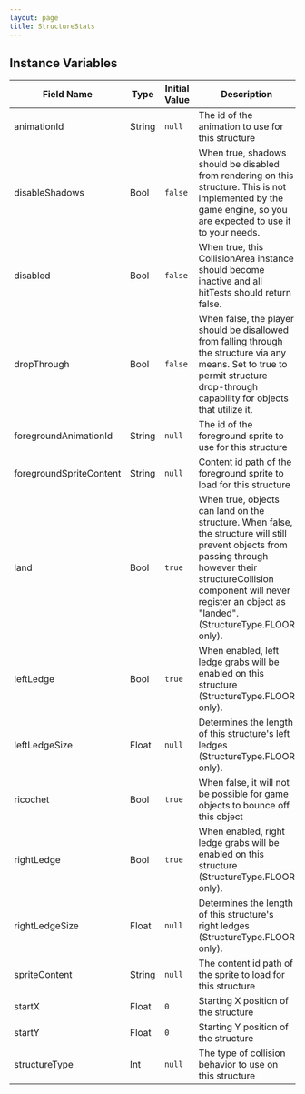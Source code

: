```yaml
---
layout: page
title: StructureStats
---
```


## Instance Variables

| Field Name | Type | Initial Value | Description |
| ------------ | ------ | --------------- | ------------- |
| animationId | String | `null` | The id of the animation to use for this structure |
| disableShadows | Bool | `false` | When true, shadows should be disabled from rendering on this structure. This is not implemented by the game engine, so you are expected to use it to your needs. |
| disabled | Bool | `false` | When true, this CollisionArea instance should become inactive and all hitTests should return false. |
| dropThrough | Bool | `false` | When false, the player should be disallowed from falling through the structure via any means. Set to true to permit structure drop-through capability for objects that utilize it. |
| foregroundAnimationId | String | `null` | The id of the foreground sprite to use for this structure |
| foregroundSpriteContent | String | `null` | Content id path of the foreground sprite to load for this structure |
| land | Bool | `true` | When true, objects can land on the structure. When false, the structure will still prevent objects from passing through however their structureCollision component will never register an object as "landed". (StructureType.FLOOR only). |
| leftLedge | Bool | `true` | When enabled, left ledge grabs will be enabled on this structure (StructureType.FLOOR only). |
| leftLedgeSize | Float | `null` | Determines the length of this structure's left ledges (StructureType.FLOOR only). |
| ricochet | Bool | `true` | When false, it will not be possible for game objects to bounce off this object |
| rightLedge | Bool | `true` | When enabled, right ledge grabs will be enabled on this structure (StructureType.FLOOR only). |
| rightLedgeSize | Float | `null` | Determines the length of this structure's right ledges (StructureType.FLOOR only). |
| spriteContent | String | `null` | The content id path of the sprite to load for this structure |
| startX | Float | `0` | Starting X position of the structure |
| startY | Float | `0` | Starting Y position of the structure |
| structureType | Int | `null` | The type of collision behavior to use on this structure |


